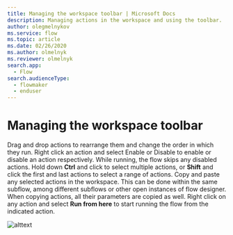 ```yaml
---
title: Managing the workspace toolbar | Microsoft Docs
description: Managing actions in the workspace and using the toolbar.
author: olegmelnykov
ms.service: flow
ms.topic: article
ms.date: 02/26/2020
ms.author: olmelnyk
ms.reviewer: olmelnyk
search.app: 
  - Flow
search.audienceType: 
  - flowmaker
  - enduser
---
```


# Managing the workspace toolbar

Drag and drop actions to rearrange them and change the order in which they run. Right click an action and select Enable or Disable to enable or disable an action respectively. While running, the flow skips any disabled actions. Hold down **Ctrl** and click to select multiple actions, or **Shift** and click the first and last actions to select a range of actions. Copy and paste any selected actions in the workspace. This can be done within the same subflow, among different subflows or other open instances of flow designer. When copying actions, all their parameters are copied as well. Right click on any action and select **Run from here** to start running the flow from the indicated action.

![alttext](\media\managing-workspace-toolbar\imgname.png)